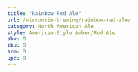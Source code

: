 ```yaml
---
title: "Rainbow Red Ale"
url: /wisconsin-brewing/rainbow-red-ale/
category: North American Ale
style: American-Style Amber/Red Ale
abv: 0
ibu: 0
srm: 0
upc: 0
---
```


